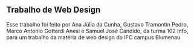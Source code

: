 ## Trabalho de Web Design

Esse trabalho foi feito por Ana Júlia da Cunha, Gustavo Tramontin Pedro, Marco Antonio Gottardi Anesi e Samuel José Candido, da turma 102 Info, para um trabalho da matéria de web design do IFC campus Blumenau